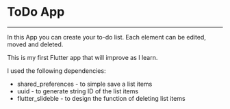 # ToDo App
<hr>
In this App you can create your to-do list. Each element can be edited,  
moved and deleted.

This is my first Flutter app that will improve as I learn.

I used the following dependencies:

- shared_preferences - to simple save a list items
- uuid - to generate string ID of the list items
- flutter_slideble - to design the function of deleting list items


